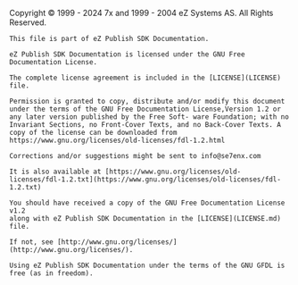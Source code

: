﻿Copyright © 1999 - 2024 7x and 1999 - 2004 eZ Systems AS. All Rights Reserved.

    This file is part of eZ Publish SDK Documentation.

    eZ Publish SDK Documentation is licensed under the GNU Free Documentation License.

    The complete license agreement is included in the [LICENSE](LICENSE) file.

    Permission is granted to copy, distribute and/or modify this document under the terms of the GNU Free Documentation License,Version 1.2 or any later version published by the Free Soft- ware Foundation; with no Invariant Sections, no Front-Cover Texts, and no Back-Cover Texts. A copy of the license can be downloaded from https://www.gnu.org/licenses/old-licenses/fdl-1.2.html

    Corrections and/or suggestions might be sent to info@se7enx.com

    It is also available at [https://www.gnu.org/licenses/old-licenses/fdl-1.2.txt](https://www.gnu.org/licenses/old-licenses/fdl-1.2.txt)

    You should have received a copy of the GNU Free Documentation License v1.2
    along with eZ Publish SDK Documentation in the [LICENSE](LICENSE.md) file.

    If not, see [http://www.gnu.org/licenses/](http://www.gnu.org/licenses/).

    Using eZ Publish SDK Documentation under the terms of the GNU GFDL is free (as in freedom).